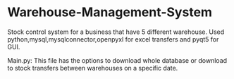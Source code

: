 # Warehouse-Management-System
Stock control system for a business that have 5 different warehouse. Used python,mysql,mysqlconnector,openpyxl for excel transfers and pyqt5 for GUI.

Main.py: This file has the options to download whole database or download to stock transfers between warehouses on a specific date.

